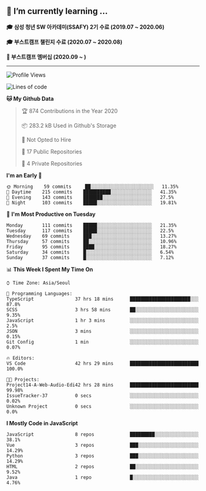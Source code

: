 ## 🌱 I’m currently learning ...

**🎓 삼성 청년 SW 아카데미(SSAFY) 2기 수료 (2019.07 ~ 2020.06)**

**🎓 부스트캠프 챌린지 수료 (2020.07 ~ 2020.08)**

**🏃  부스트캠프 멤버십 (2020.09 ~ )**
 
-----

<!--START_SECTION:waka-->
![Profile Views](http://img.shields.io/badge/Profile%20Views-4-blue)

![Lines of code](https://img.shields.io/badge/From%20Hello%20World%20I%27ve%20Written-34.6%20million%20lines%20of%20code-blue)

**🐱 My Github Data** 

> 🏆 874 Contributions in the Year 2020
 > 
> 📦 283.2 kB Used in Github's Storage 
 > 
> 🚫 Not Opted to Hire
 > 
> 📜 17 Public Repositories 
 > 
> 🔑 4 Private Repositories  

**I'm an Early 🐤** 

```text
🌞 Morning    59 commits     ██░░░░░░░░░░░░░░░░░░░░░░░   11.35% 
🌆 Daytime    215 commits    ██████████░░░░░░░░░░░░░░░   41.35% 
🌃 Evening    143 commits    ███████░░░░░░░░░░░░░░░░░░   27.5% 
🌙 Night      103 commits    █████░░░░░░░░░░░░░░░░░░░░   19.81%

```
📅 **I'm Most Productive on Tuesday** 

```text
Monday       111 commits    █████░░░░░░░░░░░░░░░░░░░░   21.35% 
Tuesday      117 commits    █████░░░░░░░░░░░░░░░░░░░░   22.5% 
Wednesday    69 commits     ███░░░░░░░░░░░░░░░░░░░░░░   13.27% 
Thursday     57 commits     ██░░░░░░░░░░░░░░░░░░░░░░░   10.96% 
Friday       95 commits     ████░░░░░░░░░░░░░░░░░░░░░   18.27% 
Saturday     34 commits     █░░░░░░░░░░░░░░░░░░░░░░░░   6.54% 
Sunday       37 commits     █░░░░░░░░░░░░░░░░░░░░░░░░   7.12%

```


📊 **This Week I Spent My Time On** 

```text
⌚︎ Time Zone: Asia/Seoul

💬 Programming Languages: 
TypeScript               37 hrs 18 mins      ██████████████████████░░░   87.8% 
SCSS                     3 hrs 58 mins       ██░░░░░░░░░░░░░░░░░░░░░░░   9.35% 
JavaScript               1 hr 3 mins         ░░░░░░░░░░░░░░░░░░░░░░░░░   2.5% 
JSON                     3 mins              ░░░░░░░░░░░░░░░░░░░░░░░░░   0.15% 
Git Config               1 min               ░░░░░░░░░░░░░░░░░░░░░░░░░   0.07%

🔥 Editors: 
VS Code                  42 hrs 29 mins      █████████████████████████   100.0%

🐱‍💻 Projects: 
Project14-A-Web-Audio-Edi42 hrs 28 mins      █████████████████████████   99.98% 
IssueTracker-37          0 secs              ░░░░░░░░░░░░░░░░░░░░░░░░░   0.02% 
Unknown Project          0 secs              ░░░░░░░░░░░░░░░░░░░░░░░░░   0.0%

```

**I Mostly Code in JavaScript** 

```text
JavaScript               8 repos             █████████░░░░░░░░░░░░░░░░   38.1% 
Vue                      3 repos             ███░░░░░░░░░░░░░░░░░░░░░░   14.29% 
Python                   3 repos             ███░░░░░░░░░░░░░░░░░░░░░░   14.29% 
HTML                     2 repos             ██░░░░░░░░░░░░░░░░░░░░░░░   9.52% 
Java                     1 repo              █░░░░░░░░░░░░░░░░░░░░░░░░   4.76%

```



<!--END_SECTION:waka-->
